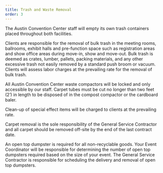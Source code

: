 ```yaml
---
title: Trash and Waste Removal
order: 3
---
```


The Austin Convention Center staff will empty its own trash containers placed throughout both facilities.
					
Clients are responsible for the removal of bulk trash in the meeting rooms, ballrooms, exhibit halls and pre-function space such as registration areas and show office areas during move-in, show and move-out. Bulk trash is deemed as crates, lumber, pallets, packing materials, and any other excessive trash not easily removed by a standard push broom or vacuum. Clients will assess labor charges at the prevailing rate for the removal of bulk trash.
					
All Austin Convention Center waste compactors will be locked and only accessible by our staff. Carpet tubes must be cut no longer than two feet (2’) in length to be disposed of in the compost compactor or the cardboard baler.
					
Clean-up of special effect items will be charged to clients at the prevailing rate.
					
Carpet removal is the sole responsibility of the General Service Contractor and all carpet should be removed off-site by the end of the last contract date.

An open top dumpster is required for all non-recyclable goods. Your Event Coordinator will be responsible for determining the number of open top dumpsters required based on the size of your event. The General Service Contractor is responsible for scheduling the delivery and removal of open top dumpsters.
